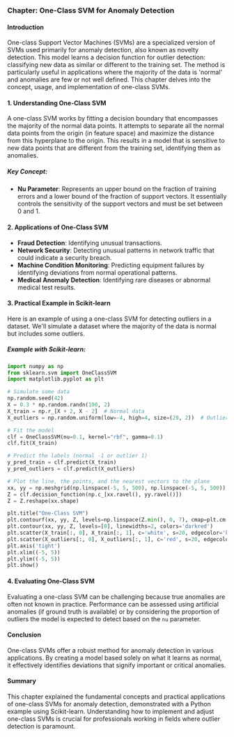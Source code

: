 ### Chapter: One-Class SVM for Anomaly Detection

#### Introduction
One-class Support Vector Machines (SVMs) are a specialized version of SVMs used primarily for anomaly detection, also known as novelty detection. This model learns a decision function for outlier detection: classifying new data as similar or different to the training set. The method is particularly useful in applications where the majority of the data is 'normal' and anomalies are few or not well defined. This chapter delves into the concept, usage, and implementation of one-class SVMs.

#### 1. Understanding One-Class SVM
A one-class SVM works by fitting a decision boundary that encompasses the majority of the normal data points. It attempts to separate all the normal data points from the origin (in feature space) and maximize the distance from this hyperplane to the origin. This results in a model that is sensitive to new data points that are different from the training set, identifying them as anomalies.

##### Key Concept:
- **Nu Parameter**: Represents an upper bound on the fraction of training errors and a lower bound of the fraction of support vectors. It essentially controls the sensitivity of the support vectors and must be set between 0 and 1.

#### 2. Applications of One-Class SVM
- **Fraud Detection**: Identifying unusual transactions.
- **Network Security**: Detecting unusual patterns in network traffic that could indicate a security breach.
- **Machine Condition Monitoring**: Predicting equipment failures by identifying deviations from normal operational patterns.
- **Medical Anomaly Detection**: Identifying rare diseases or abnormal medical test results.

#### 3. Practical Example in Scikit-learn
Here is an example of using a one-class SVM for detecting outliers in a dataset. We'll simulate a dataset where the majority of the data is normal but includes some outliers.

##### Example with Scikit-learn:
```python
import numpy as np
from sklearn.svm import OneClassSVM
import matplotlib.pyplot as plt

# Simulate some data
np.random.seed(42)
X = 0.3 * np.random.randn(100, 2)
X_train = np.r_[X + 2, X - 2]  # Normal data
X_outliers = np.random.uniform(low=-4, high=4, size=(20, 2))  # Outliers

# Fit the model
clf = OneClassSVM(nu=0.1, kernel="rbf", gamma=0.1)
clf.fit(X_train)

# Predict the labels (normal -1 or outlier 1)
y_pred_train = clf.predict(X_train)
y_pred_outliers = clf.predict(X_outliers)

# Plot the line, the points, and the nearest vectors to the plane
xx, yy = np.meshgrid(np.linspace(-5, 5, 500), np.linspace(-5, 5, 500))
Z = clf.decision_function(np.c_[xx.ravel(), yy.ravel()])
Z = Z.reshape(xx.shape)

plt.title("One-Class SVM")
plt.contourf(xx, yy, Z, levels=np.linspace(Z.min(), 0, 7), cmap=plt.cm.PuBu)
plt.contour(xx, yy, Z, levels=[0], linewidths=2, colors='darkred')
plt.scatter(X_train[:, 0], X_train[:, 1], c='white', s=20, edgecolor='k')
plt.scatter(X_outliers[:, 0], X_outliers[:, 1], c='red', s=20, edgecolor='k')
plt.axis('tight')
plt.xlim((-5, 5))
plt.ylim((-5, 5))
plt.show()
```

#### 4. Evaluating One-Class SVM
Evaluating a one-class SVM can be challenging because true anomalies are often not known in practice. Performance can be assessed using artificial anomalies (if ground truth is available) or by considering the proportion of outliers the model is expected to detect based on the `nu` parameter.

#### Conclusion
One-class SVMs offer a robust method for anomaly detection in various applications. By creating a model based solely on what it learns as normal, it effectively identifies deviations that signify important or critical anomalies.

#### Summary
This chapter explained the fundamental concepts and practical applications of one-class SVMs for anomaly detection, demonstrated with a Python example using Scikit-learn. Understanding how to implement and adjust one-class SVMs is crucial for professionals working in fields where outlier detection is paramount.